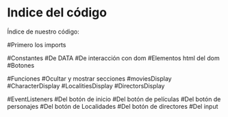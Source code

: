 # Indice del código

Índice de nuestro código:

#Primero los imports

#Constantes
    #De DATA
    #De interacción con dom
        #Elementos html del dom
        #Botones

#Funciones
    #Ocultar y mostrar secciones
    #moviesDisplay
    #CharacterDisplay
    #LocalitiesDisplay
    #DirectorsDisplay

#EventListeners
    #Del botón de inicio
    #Del botón de películas
    #Del botón de personajes
    #Del botón de Localidades
    #Del botón de directores
    #Del input
